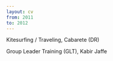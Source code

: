 ```yaml
---
layout: cv
from: 2011
to: 2012
---
```


Kitesurfing / Traveling, Cabarete (DR)

Group Leader Training (GLT), Kabir Jaffe 



